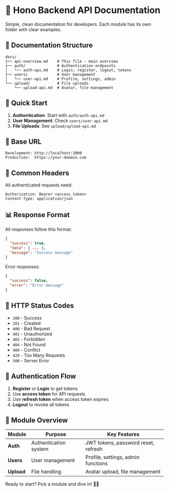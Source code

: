 # 🚀 Hono Backend API Documentation

Simple, clean documentation for developers. Each module has its own folder with clear examples.

## 📁 Documentation Structure

```
docs/
├── api-overview.md    # This file - main overview
├── auth/              # Authentication endpoints
│   └── auth-api.md    # Login, register, logout, tokens
├── users/             # User management
│   └── user-api.md    # Profile, settings, admin
└── upload/            # File uploads
    └── upload-api.md  # Avatar, file management
```

## 🎯 Quick Start

1. **Authentication**: Start with `auth/auth-api.md`
2. **User Management**: Check `users/user-api.md`
3. **File Uploads**: See `upload/upload-api.md`

## 🔧 Base URL

```
Development: http://localhost:3000
Production:  https://your-domain.com
```

## 📝 Common Headers

All authenticated requests need:

```
Authorization: Bearer <access_token>
Content-Type: application/json
```

## 📊 Response Format

All responses follow this format:

```json
{
  "success": true,
  "data": { ... },
  "message": "Success message"
}
```

Error responses:

```json
{
  "success": false,
  "error": "Error message"
}
```

## 🚦 HTTP Status Codes

- `200` - Success
- `201` - Created
- `400` - Bad Request
- `401` - Unauthorized
- `403` - Forbidden
- `404` - Not Found
- `409` - Conflict
- `429` - Too Many Requests
- `500` - Server Error

## 🔑 Authentication Flow

1. **Register** or **Login** to get tokens
2. Use **access token** for API requests
3. Use **refresh token** when access token expires
4. **Logout** to revoke all tokens

## 📖 Module Overview

| Module     | Purpose               | Key Features                        |
| ---------- | --------------------- | ----------------------------------- |
| **Auth**   | Authentication system | JWT tokens, password reset, refresh |
| **Users**  | User management       | Profile, settings, admin functions  |
| **Upload** | File handling         | Avatar upload, file management      |

Ready to start? Pick a module and dive in! 🏊‍♂️
